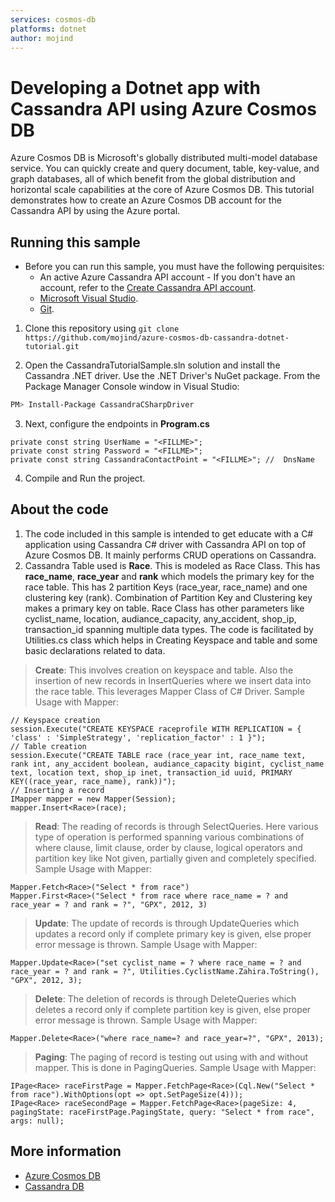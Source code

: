 ```yaml
---
services: cosmos-db
platforms: dotnet
author: mojind
---
```


# Developing a Dotnet app with Cassandra API using Azure Cosmos DB
Azure Cosmos DB is Microsoft's globally distributed multi-model database service. You can quickly create and query document, table, key-value, and graph databases, all of which benefit from the global distribution and horizontal scale capabilities at the core of Azure Cosmos DB. 
This tutorial demonstrates how to create an Azure Cosmos DB account for the Cassandra API by using the Azure portal. 

## Running this sample
* Before you can run this sample, you must have the following perquisites:
	* An active Azure Cassandra API account - If you don't have an account, refer to the [Create Cassandra API account](https://github.com/mimig1/azure-docs-pr/blob/cassandra/includes/cosmos-db-create-dbaccount-cassandra.md). 
	* [Microsoft Visual Studio](https://www.visualstudio.com).
	* [Git](http://git-scm.com/).

1. Clone this repository using `git clone https://github.com/mojind/azure-cosmos-db-cassandra-dotnet-tutorial.git`

2. Open the CassandraTutorialSample.sln solution and install the Cassandra .NET driver. Use the .NET Driver's NuGet package. From the Package Manager Console window in Visual Studio:

```bash
PM> Install-Package CassandraCSharpDriver
```

3. Next, configure the endpoints in **Program.cs**

```
private const string UserName = "<FILLME>"; 
private const string Password = "<FILLME>";
private const string CassandraContactPoint = "<FILLME>"; //  DnsName
```
4. Compile and Run the project.

## About the code
1. The code included in this sample is intended to get educate with a C# application using Cassandra C# driver with Cassandra API on top of Azure Cosmos DB. It mainly performs CRUD operations on Cassandra.
2. Cassandra Table used is **Race**. This is modeled as Race Class. This has **race_name**, **race_year** and **rank** which models the primary key for the race table. This has 2 partition Keys (race_year, race_name) and one clustering key (rank). Combination of Partition Key and Clustering key makes a primary key on table. Race Class has other parameters like cyclist_name, location, audiance_capacity, any_accident, shop_ip, transaction_id  spanning  multiple data types. 
  The code is facilitated by Utilities.cs class which helps in Creating Keyspace and table and some basic declarations related to data.
  
> **Create**: This involves creation on keyspace and  table. Also the insertion of new records in InsertQueries where we insert data into the race table. This leverages Mapper Class of C# Driver. Sample Usage with Mapper:
```
// Keyspace creation
session.Execute("CREATE KEYSPACE raceprofile WITH REPLICATION = { 'class' : 'SimpleStrategy', 'replication_factor' : 1 }");
// Table creation
session.Execute("CREATE TABLE race (race_year int, race_name text, rank int, any_accident boolean, audiance_capacity bigint, cyclist_name text, location text, shop_ip inet, transaction_id uuid, PRIMARY KEY((race_year, race_name), rank))");
// Inserting a record
IMapper mapper = new Mapper(Session);
mapper.Insert<Race>(race);
```

> **Read**: The reading of records is through SelectQueries. Here various type of operation is performed spanning various combinations of where clause, limit clause,  order by clause, logical operators and partition key like Not given, partially given and completely specified. Sample Usage with Mapper:
```
Mapper.Fetch<Race>("Select * from race")
Mapper.First<Race>("Select * from race where race_name = ? and race_year = ? and rank = ?", "GPX", 2012, 3)
```

> **Update**: The update of records is through UpdateQueries which updates a record only if complete primary key is given, else proper error message is thrown. Sample Usage with Mapper:
```
Mapper.Update<Race>("set cyclist_name = ? where race_name = ? and race_year = ? and rank = ?", Utilities.CyclistName.Zahira.ToString(), "GPX", 2012, 3);
```

> **Delete**: The deletion of records is through DeleteQueries which deletes a record only if complete partition key is given, else proper error message is thrown. Sample Usage with Mapper: 
```
Mapper.Delete<Race>("where race_name=? and race_year=?", "GPX", 2013);
```

> **Paging**: The paging of record is testing out using with and without mapper. This is done in PagingQueries. Sample Usage with Mapper:

```
IPage<Race> raceFirstPage = Mapper.FetchPage<Race>(Cql.New("Select * from race").WithOptions(opt => opt.SetPageSize(4)));
IPage<Race> raceSecondPage = Mapper.FetchPage<Race>(pageSize: 4, pagingState: raceFirstPage.PagingState, query: "Select * from race", args: null);
```

## More information

- [Azure Cosmos DB](https://docs.microsoft.com/azure/cosmos-db/introduction)
- [Cassandra DB](http://cassandra.apache.org/)
